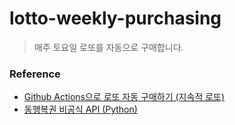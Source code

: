 # lotto-weekly-purchasing
> 매주 토요일 로또를 자동으로 구매합니다.


### Reference
- [Github Actions으로 로또 자동 구매하기 (지속적 로또)](https://velog.io/@king/githubactions-lotto) 
- [동행복권 비공식 API (Python)](https://github.com/roeniss/dhlottery-api)
